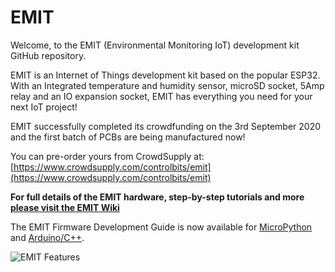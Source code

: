 # EMIT

Welcome, to the EMIT (Environmental Monitoring IoT) development kit GitHub repository.

EMIT is an Internet of Things development kit based on the popular ESP32. With an Integrated temperature and humidity sensor, microSD socket, 5Amp relay and an IO expansion socket, EMIT has everything you need for your next IoT project!

EMIT successfully completed its crowdfunding on the 3rd September 2020 and the first batch of PCBs are being manufactured now!


You can pre-order yours from CrowdSupply at: [https://www.crowdsupply.com/controlbits/emit](https://www.crowdsupply.com/controlbits/emit)


**For full details of the EMIT hardware, step-by-step tutorials and more [please visit the EMIT Wiki](https://github.com/ControlBits/EMIT/wiki)**

The EMIT Firmware Development Guide is now available for [MicroPython](https://github.com/ControlBits/EMIT/wiki/EMIT-Firmware-Development-Guide-(MicroPython)) and [Arduino/C++](https://github.com/ControlBits/EMIT/wiki/EMIT-Firmware-Development-Guide-(Arduino)).


![EMIT Features](https://controlbits.com/images/EMIT-v1_2-board-ESP-mSD-labeled-small.jpg "EMIT Features")
